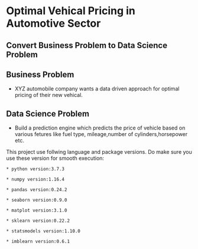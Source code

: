 
# Optimal Vehical Pricing in Automotive Sector 
## Convert Business Problem to Data Science Problem
## Business Problem

* XYZ automobile company wants a data driven approach for optimal pricing of their new vehical.

## Data Science Problem

* Build a prediction engine which predicts the price of vehicle based on various fetures like fuel type,
  mileage,number of cylinders,horsepower etc.

This project use follwing language and package versions. Do make sure you use these version for smooth execution:

    * python version:3.7.3

    * numpy version:1.16.4

    * pandas version:0.24.2

    * seaborn version:0.9.0

    * matplot version:3.1.0

    * sklearn version:0.22.2

    * statsmodels version:1.10.0

    * imblearn version:0.6.1

